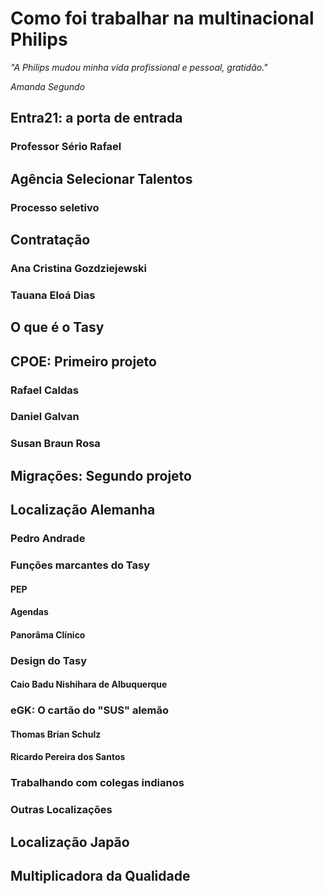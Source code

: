 # Como foi trabalhar na multinacional Philips

*"A Philips mudou minha vida profissional e pessoal, gratidão."*

*Amanda Segundo*

## Entra21: a porta de entrada

### Professor Sério Rafael

## Agência Selecionar Talentos

### Processo seletivo

## Contratação

### Ana Cristina Gozdziejewski

### Tauana Eloá Dias

## O que é o Tasy

## CPOE: Primeiro projeto

### Rafael Caldas

### Daniel Galvan

### Susan Braun Rosa

## Migrações: Segundo projeto

## Localização Alemanha

### Pedro Andrade

### Funções marcantes do Tasy

#### PEP

#### Agendas

#### Panorâma Clínico

### Design do Tasy

####  Caio Badu Nishihara de Albuquerque

### eGK: O cartão do "SUS" alemão

#### Thomas Brian Schulz

#### Ricardo Pereira dos Santos

### Trabalhando com colegas indianos

### Outras Localizações

## Localização Japão

## Multiplicadora da Qualidade

